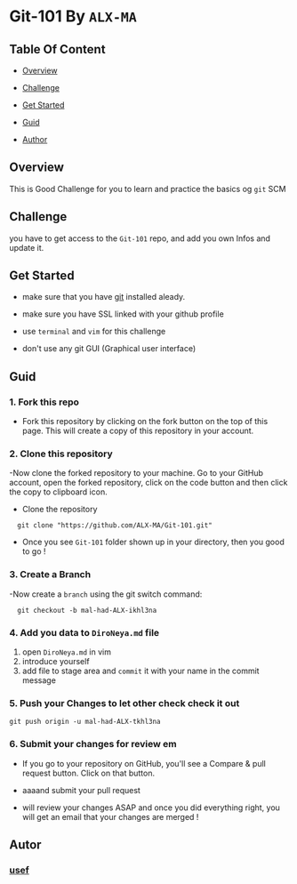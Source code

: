 # Git-101 By `ALX-MA`

## Table Of Content

- [Overview](#overview)

- [Challenge](#challenge)

- [Get Started](#getstarted)

- [Guid](Guid)

- [Author](#authior)

## Overview

This is Good Challenge for you to learn and practice the basics og `git` SCM

## Challenge

you have to get access to the `Git-101` repo, and add you own Infos and update it.

## Get Started

- make sure that you have [git](https://git-scm.com/) installed aleady.

- make sure you have SSL linked with your github profile

- use `terminal` and `vim` for this challenge

- don't use any git GUI (Graphical user interface)

## Guid

### 1. Fork this repo

- Fork this repository by clicking on the fork button on the top of this page. This will create a copy of this repository in your account.

### 2. Clone this repository

-Now clone the forked repository to your machine. Go to your GitHub account, open the forked repository, click on the code button and then click the copy to clipboard icon.

- Clone the repository

```shell
  git clone "https://github.com/ALX-MA/Git-101.git"
```

- Once you see `Git-101` folder shown up in your directory, then you good to go !

### 3. Create a Branch

-Now create a `branch` using the git switch command:

```shell
  git checkout -b mal-had-ALX-ikhl3na
```

### 4. Add you data to `DiroNeya.md` file

1. open `DiroNeya.md` in vim
2. introduce yourself
3. add file to stage area and `commit` it with your name in the commit message

### 5. Push your Changes to let other check check it out

```shell
git push origin -u mal-had-ALX-tkhl3na
```

### 6. Submit your changes for review em

- If you go to your repository on GitHub, you'll see a Compare & pull request button. Click on that button.

- aaaand submit your pull request

- will review your changes ASAP and once you did everything right, you will get an email that your changes are merged !

## Autor

### [usef](https://github.com/n53337)
